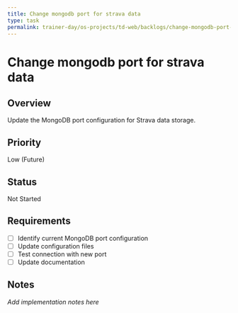 ```yaml
---
title: Change mongodb port for strava data
type: task
permalink: trainer-day/os-projects/td-web/backlogs/change-mongodb-port-for-strava-data
---
```


# Change mongodb port for strava data

## Overview
Update the MongoDB port configuration for Strava data storage.

## Priority
Low (Future)

## Status
Not Started

## Requirements
- [ ] Identify current MongoDB port configuration
- [ ] Update configuration files
- [ ] Test connection with new port
- [ ] Update documentation

## Notes
_Add implementation notes here_